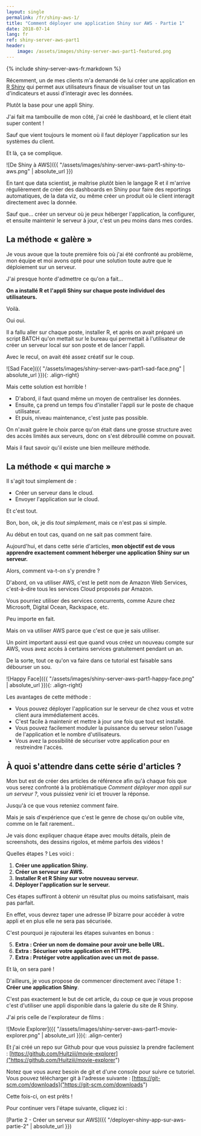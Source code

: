 ```yaml
---
layout: single
permalink: /fr/shiny-aws-1/
title: "Comment déployer une application Shiny sur AWS - Partie 1"
date: 2018-07-14
lang: fr
ref: shiny-server-aws-part1
header: 
    image: /assets/images/shiny-server-aws-part1-featured.png
---
```


{% include shiny-server-aws-fr.markdown %}

Récemment, un de mes clients m'a demandé de lui créer une application en [R Shiny](https://shiny.rstudio.com/) qui permet aux utilisateurs finaux de visualiser tout un tas d'indicateurs et aussi d'interagir avec les données.

Plutôt la base pour une appli Shiny.

J'ai fait ma tambouille de mon côté, j'ai créé le dashboard, et le client était super content !

Sauf que vient toujours le moment où il faut déployer l'application sur les systèmes du client.

Et là, ça se complique.

![De Shiny à AWS]({{ "/assets/images/shiny-server-aws-part1-shiny-to-aws.png" | absolute_url }})

En tant que data scientist, je maîtrise plutôt bien le langage R et il m'arrive régulièrement de créer des dashboards en Shiny pour faire des reportings automatiques, de la data viz, ou même créer un produit où le client interagit directement avec la donnée.

Sauf que… créer un serveur où je peux héberger l'application, la configurer, et ensuite maintenir le serveur à jour, c'est un peu moins dans mes cordes.

## La méthode « galère »

Je vous avoue que la toute première fois où j'ai été confronté au problème, mon équipe et moi avons opté pour une solution toute autre que le déploiement sur un serveur.

J'ai presque honte d'admettre ce qu'on a fait…

**On a installé R et l'appli Shiny sur chaque poste individuel des utilisateurs.**

Voilà.

Oui oui.

Il a fallu aller sur chaque poste, installer R, et après on avait préparé un script BATCH qu'on mettait sur le bureau qui permettait à l'utilisateur de créer un serveur local sur son poste et de lancer l'appli.

Avec le recul, on avait été assez créatif sur le coup.

![Sad Face]({{ "/assets/images/shiny-server-aws-part1-sad-face.png" | absolute_url }}){: .align-right}

Mais cette solution est horrible !

* D'abord, il faut quand même un moyen de centraliser les données.
* Ensuite, ça prend un temps fou d'installer l'appli sur le poste de chaque utilisateur. 
* Et puis, niveau maintenance, c'est juste pas possible.

On n'avait guère le choix parce qu'on était dans une grosse structure avec des accès limités aux serveurs, donc on s'est débrouillé comme on pouvait.

Mais il faut savoir qu'il existe une bien meilleure méthode.

## La méthode « qui marche »

Il s'agit tout simplement de :

* Créer un serveur dans le cloud.
* Envoyer l'application sur le cloud.

Et c'est tout.

Bon, bon, ok, je dis *tout simplement*, mais ce n'est pas si simple.

Au début en tout cas, quand on ne sait pas comment faire.

Aujourd'hui, et dans cette série d'articles, **mon objectif est de vous apprendre exactement comment héberger une application Shiny sur un serveur.**

Alors, comment va-t-on s'y prendre ?

D'abord, on va utiliser AWS, c'est le petit nom de Amazon Web Services, c'est-à-dire tous les services Cloud proposés par Amazon.

Vous pourriez utiliser des services concurrents, comme Azure chez Microsoft, Digital Ocean, Rackspace, etc. 

Peu importe en fait.

Mais on va utiliser AWS parce que c'est ce que je sais utiliser.

Un point important aussi est que quand vous créez un nouveau compte sur AWS, vous avez accès à certains services gratuitement pendant un an.

De la sorte, tout ce qu'on va faire dans ce tutorial est faisable sans débourser un sou.

![Happy Face]({{ "/assets/images/shiny-server-aws-part1-happy-face.png" | absolute_url }}){: .align-right}

Les avantages de cette méthode :

* Vous pouvez déployer l'application sur le serveur de chez vous et votre client aura immédiatement accès.
* C'est facile à maintenir et mettre à jour une fois que tout est installé.
* Vous pouvez facilement moduler la puissance du serveur selon l'usage de l'application et le nombre d'utilisateurs.
* Vous avez la possibilité de sécuriser votre application pour en restreindre l'accès.

## À quoi s'attendre dans cette série d'articles ?

Mon but est de créer des articles de référence afin qu'à chaque fois que vous serez confronté à la problématique *Comment déployer mon appli sur un serveur ?*, vous puissiez venir ici et trouver la réponse.

Jusqu'à ce que vous reteniez comment faire.

Mais je sais d'expérience que c'est le genre de chose qu'on oublie vite, comme on le fait rarement..

Je vais donc expliquer chaque étape avec moults détails, plein de screenshots, des dessins rigolos, et même parfois des vidéos !

Quelles étapes ? Les voici :

1. **Créer une application Shiny.**
2. **Créer un serveur sur AWS.**
3. **Installer R et R Shiny sur votre nouveau serveur.**
4. **Déployer l'application sur le serveur.**

Ces étapes suffiront à obtenir un résultat plus ou moins satisfaisant, mais pas parfait.

En effet, vous devrez taper une adresse IP bizarre pour accéder à votre appli et en plus elle ne sera pas sécurisée.

C'est pourquoi je rajouterai les étapes suivantes en bonus :

5. **Extra : Créer un nom de domaine pour avoir une belle URL.**
6. **Extra : Sécuriser votre application en HTTPS.**
7. **Extra : Protéger votre application avec un mot de passe.**

Et là, on sera paré ! 

D'ailleurs, je vous propose de commencer directement avec l'étape 1 : **Créer une application Shiny**.

C'est pas exactement le but de cet article, du coup ce que je vous propose c'est d'utiliser une appli disponible dans la galerie du site de R Shiny.

J'ai pris celle de l'explorateur de films :

![Movie Explorer]({{ "/assets/images/shiny-server-aws-part1-movie-explorer.png" | absolute_url }}){: .align-center}

Et j'ai créé un repo sur Github pour que vous puissiez la prendre facilement : [https://github.com/Huitziii/movie-explorer]("https://github.com/Huitziii/movie-explorer")

Notez que vous aurez besoin de git et d'une console pour suivre ce tutoriel. Vous pouvez télécharger git à l'adresse suivante : [https://git-scm.com/downloads]("https://git-scm.com/downloads")

Cette fois-ci, on est prêts !

Pour continuer vers l'étape suivante, cliquez ici : 

[Partie 2 - Créer un serveur sur AWS]({{ "/deployer-shiny-app-sur-aws-partie-2" | absolute_url }})
